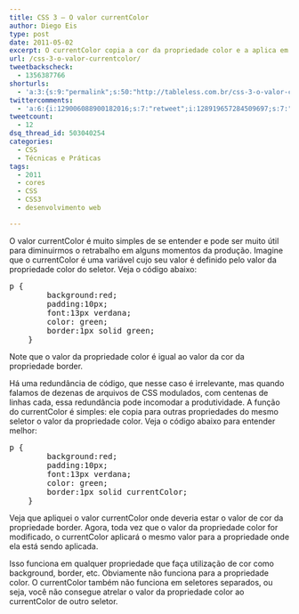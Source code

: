 ```yaml
---
title: CSS 3 – O valor currentColor
author: Diego Eis
type: post
date: 2011-05-02
excerpt: O currentColor copia a cor da propriedade color e a aplica em outras propriedades de cor, como background, border e etc.
url: /css-3-o-valor-currentcolor/
tweetbackscheck:
  - 1356387766
shorturls:
  - 'a:3:{s:9:"permalink";s:50:"http://tableless.com.br/css-3-o-valor-currentcolor";s:7:"tinyurl";s:26:"http://tinyurl.com/3oxo8a8";s:4:"isgd";s:19:"http://is.gd/ELc6iB";}'
twittercomments:
  - 'a:6:{i:129006088900182016;s:7:"retweet";i:128919657284509697;s:7:"retweet";i:128816152628568064;s:7:"retweet";i:159648388789436418;s:7:"retweet";i:159634576417890304;s:7:"retweet";i:159617514630950915;s:7:"retweet";}'
tweetcount:
  - 12
dsq_thread_id: 503040254
categories:
  - CSS
  - Técnicas e Práticas
tags:
  - 2011
  - cores
  - CSS
  - CSS3
  - desenvolvimento web

---
```

O valor currentColor é muito simples de se entender e pode ser muito útil para diminuirmos o retrabalho em alguns momentos da produção. Imagine que o currentColor é uma variável cujo seu valor é definido pelo valor da propriedade color do seletor. Veja o código abaixo:

<pre lang="css" line="1">p {
		background:red;
		padding:10px;
		font:13px verdana;
		color: green;
		border:1px solid green;
	}
</pre>

Note que o valor da propriedade color é igual ao valor da cor da propriedade border.
  
Há uma redundância de código, que nesse caso é irrelevante, mas quando falamos de dezenas de arquivos de CSS modulados, com centenas de linhas cada, essa redundância pode incomodar a produtividade. A função do currentColor é simples: ele copia para outras propriedades do mesmo seletor o valor da propriedade color. Veja o código abaixo para entender melhor:

<pre lang="css" line="1">p {
		background:red;
		padding:10px;
		font:13px verdana;
		color: green;
		border:1px solid currentColor;
	}
</pre>

Veja que apliquei o valor currentColor onde deveria estar o valor de cor da propriedade border. Agora, toda vez que o valor da propriedade color for modificado, o currentColor aplicará o mesmo valor para a propriedade onde ela está sendo aplicada. 

Isso funciona em qualquer propriedade que faça utilização de cor como background, border, etc. Obviamente não funciona para a propriedade color. O currentColor também não funciona em seletores separados, ou seja, você não consegue atrelar o valor da propriedade color ao currentColor de outro seletor.